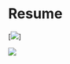 # Resume

[![](https://github-profile-trophy.vercel.app/?username=waleedamir571)]

[![](https://visitcount.itsvg.in/api?id=waleedamir571&label=Profile%20Views&color=0&icon=5&pretty=false)](https://visitcount.itsvg.in)
